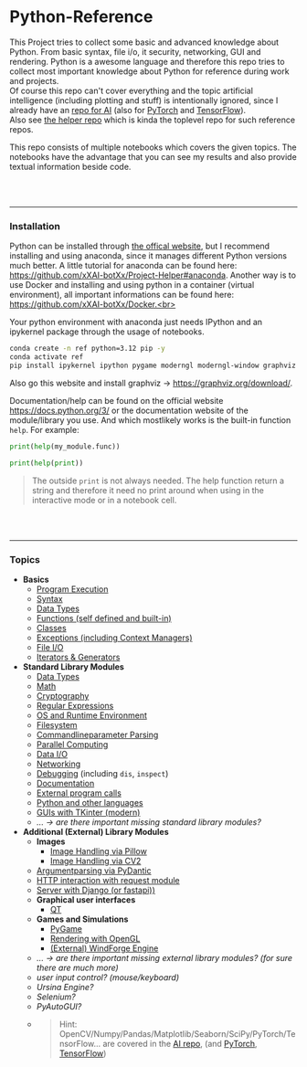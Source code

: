 # Python-Reference

This Project tries to collect some basic and advanced knowledge about Python. From basic syntax, file i/o, it security, networking, GUI and rendering. Python is a awesome language and therefore this repo tries to collect most important knowledge about Python for reference during work and projects.<br>
Of course this repo can't cover everything and the topic artificial intelligence (including plotting and stuff) is intentionally ignored, since I already have an [repo for AI](https://github.com/xXAI-botXx/AI) (also for [PyTorch](https://github.com/xXAI-botXx/PyTorch-Reference) and [TensorFlow](https://github.com/xXAI-botXx/TensorFlow-Reference)).<br>
Also see [the helper repo](https://github.com/xXAI-botXx/Project-Helper) which is kinda the toplevel repo for such reference repos.

This repo consists of multiple notebooks which covers the given topics. The notebooks have the advantage that you can see my results and also provide textual information beside code.

<br><br>

---
### Installation

Python can be installed through [the offical website](https://python.org), but I recommend installing and using anaconda, since it manages different Python versions much better. A little tutorial for anaconda can be found here: https://github.com/xXAI-botXx/Project-Helper#anaconda. Another way is to use Docker and installing and using python in a container (virtual environment), all important informations can be found here: https://github.com/xXAI-botXx/Docker.<br>

Your python environment with anaconda just needs IPython and an ipykernel package through the usage of notebooks.

```bash
conda create -n ref python=3.12 pip -y 
conda activate ref
pip install ipykernel ipython pygame moderngl moderngl-window graphviz astmonkey matplotlib
```

Also go this website and install graphviz -> https://graphviz.org/download/.

Documentation/help can be found on the official website https://docs.python.org/3/ or the documentation website of the module/library you use. And which mostlikely works is the built-in function `help`. For example:
```python
print(help(my_module.func))
```

```python
print(help(print))
```

> The outside `print` is not always needed. The help function return a string and therefore it need no print around when using in the interactive mode or in a notebook cell. 

<br><br>

---
### Topics

- **Basics**
    - [Program Execution](./src/basics/execution.ipynb)
    - [Syntax](./src/basics/syntax.ipynb)
    - [Data Types](./src/basics/data_types.ipynb)
    - [Functions (self defined and built-in)](./src/basics/functions.ipynb)
    - [Classes](./src/basics/classes.ipynb)
    - [Exceptions (including Context Managers)](./src/basics/exceptions.ipynb)
    - [File I/O](./src/basics/file_io.ipynb)
    - [Iterators & Generators](./src/basics/iterators_and_generators.ipynb)
- **Standard Library Modules**
    - [Data Types](./src/standard_lib/data_types.ipynb)
    - [Math](./src/standard_lib/math.ipynb)
    - [Cryptography](./src/standard_lib/crypto.ipynb)
    - [Regular Expressions](./src/standard_lib/regular_expressions.ipynb)
    - [OS and Runtime Environment](./src/standard_lib/os_and_runtime.ipynb)
    - [Filesystem](./src/standard_lib/file_system.ipynb)
    - [Commandlineparameter Parsing](./src/standard_lib/commandline_parsing.ipynb)
    - [Parallel Computing](./src/standard_lib/parallel_computing.ipynb)
    - [Data I/O](./src/standard_lib/data_io.ipynb)
    - [Networking](./src/standard_lib/networking.ipynb)
    - [Debugging](./src/standard_lib/debugging.ipynb) (including `dis`, `inspect`)
    - [Documentation](./src/standard_lib/documentation.ipynb)
    - [External program calls](./src/standard_lib/subprocess.ipynb)
    - [Python and other languages](./src/standard_lib/other_languages.ipynb)
    - [GUIs with TKinter (modern)](./src/standard_lib/tkinter.ipynb)
    - *... -> are there important missing standard library modules?*
- **Additional (External) Library Modules**
    - **Images**
        - [Image Handling via Pillow](./src/external_libs/images/pillow.ipynb)
        - [Image Handling via CV2](./src/external_libs/images/cv2.ipynb)
    - [Argumentparsing via PyDantic](./src/external_libs/pydantic.ipynb)
    - [HTTP interaction with request module](./src/external_libs/request.ipynb)
    - [Server with Django (or fastapi))](./src/external_libs/server.ipynb)
    - **Graphical user interfaces**
        - [QT](./src/external_libs/GUI/qt.ipynb)
    - **Games and Simulations**
        - [PyGame](./src/external_libs/games/pygame/pygame.ipynb)
        - [Rendering with OpenGL](./src/external_libs/rendering/moderngl.ipynb)
        - [(External) WindForge Engine](https://github.com/xXAI-botXx/Wind_Forge)
    - *... -> are there important missing external library modules? (for sure there are much more)*
    - *user input control? (mouse/keyboard)*
    - *Ursina Engine?*
    - *Selenium?*
    - *PyAutoGUI?*
    - > Hint: OpenCV/Numpy/Pandas/Matplotlib/Seaborn/SciPy/PyTorch/TensorFlow... are covered in the [AI repo](https://github.com/xXAI-botXx/AI), (and [PyTorch](https://github.com/xXAI-botXx/PyTorch-Reference), [TensorFlow](https://github.com/xXAI-botXx/TensorFlow-Reference))



